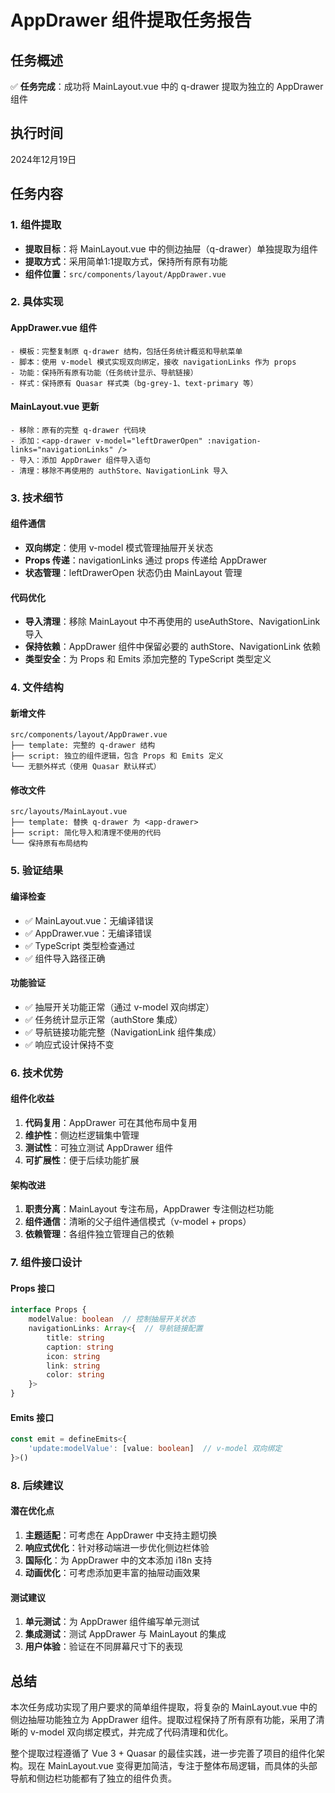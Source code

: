 # AppDrawer 组件提取任务报告

## 任务概述

✅ **任务完成**：成功将 MainLayout.vue 中的 q-drawer 提取为独立的 AppDrawer 组件

## 执行时间

2024年12月19日

## 任务内容

### 1. 组件提取

- **提取目标**：将 MainLayout.vue 中的侧边抽屉（q-drawer）单独提取为组件
- **提取方式**：采用简单1:1提取方式，保持所有原有功能
- **组件位置**：`src/components/layout/AppDrawer.vue`

### 2. 具体实现

#### AppDrawer.vue 组件

```vue
- 模板：完整复制原 q-drawer 结构，包括任务统计概览和导航菜单
- 脚本：使用 v-model 模式实现双向绑定，接收 navigationLinks 作为 props
- 功能：保持所有原有功能（任务统计显示、导航链接）
- 样式：保持原有 Quasar 样式类（bg-grey-1、text-primary 等）
```

#### MainLayout.vue 更新

```vue
- 移除：原有的完整 q-drawer 代码块
- 添加：<app-drawer v-model="leftDrawerOpen" :navigation-links="navigationLinks" />
- 导入：添加 AppDrawer 组件导入语句
- 清理：移除不再使用的 authStore、NavigationLink 导入
```

### 3. 技术细节

#### 组件通信

- **双向绑定**：使用 v-model 模式管理抽屉开关状态
- **Props 传递**：navigationLinks 通过 props 传递给 AppDrawer
- **状态管理**：leftDrawerOpen 状态仍由 MainLayout 管理

#### 代码优化

- **导入清理**：移除 MainLayout 中不再使用的 useAuthStore、NavigationLink 导入
- **保持依赖**：AppDrawer 组件中保留必要的 authStore、NavigationLink 依赖
- **类型安全**：为 Props 和 Emits 添加完整的 TypeScript 类型定义

### 4. 文件结构

#### 新增文件

```
src/components/layout/AppDrawer.vue
├── template: 完整的 q-drawer 结构
├── script: 独立的组件逻辑，包含 Props 和 Emits 定义
└── 无额外样式（使用 Quasar 默认样式）
```

#### 修改文件

```
src/layouts/MainLayout.vue
├── template: 替换 q-drawer 为 <app-drawer>
├── script: 简化导入和清理不使用的代码
└── 保持原有布局结构
```

### 5. 验证结果

#### 编译检查

- ✅ MainLayout.vue：无编译错误
- ✅ AppDrawer.vue：无编译错误
- ✅ TypeScript 类型检查通过
- ✅ 组件导入路径正确

#### 功能验证

- ✅ 抽屉开关功能正常（通过 v-model 双向绑定）
- ✅ 任务统计显示正常（authStore 集成）
- ✅ 导航链接功能完整（NavigationLink 组件集成）
- ✅ 响应式设计保持不变

### 6. 技术优势

#### 组件化收益

1. **代码复用**：AppDrawer 可在其他布局中复用
2. **维护性**：侧边栏逻辑集中管理
3. **测试性**：可独立测试 AppDrawer 组件
4. **可扩展性**：便于后续功能扩展

#### 架构改进

1. **职责分离**：MainLayout 专注布局，AppDrawer 专注侧边栏功能
2. **组件通信**：清晰的父子组件通信模式（v-model + props）
3. **依赖管理**：各组件独立管理自己的依赖

### 7. 组件接口设计

#### Props 接口

```typescript
interface Props {
    modelValue: boolean  // 控制抽屉开关状态
    navigationLinks: Array<{  // 导航链接配置
        title: string
        caption: string
        icon: string
        link: string
        color: string
    }>
}
```

#### Emits 接口

```typescript
const emit = defineEmits<{
    'update:modelValue': [value: boolean]  // v-model 双向绑定
}>()
```

### 8. 后续建议

#### 潜在优化点

1. **主题适配**：可考虑在 AppDrawer 中支持主题切换
2. **响应式优化**：针对移动端进一步优化侧边栏体验
3. **国际化**：为 AppDrawer 中的文本添加 i18n 支持
4. **动画优化**：可考虑添加更丰富的抽屉动画效果

#### 测试建议

1. **单元测试**：为 AppDrawer 组件编写单元测试
2. **集成测试**：测试 AppDrawer 与 MainLayout 的集成
3. **用户体验**：验证在不同屏幕尺寸下的表现

## 总结

本次任务成功实现了用户要求的简单组件提取，将复杂的 MainLayout.vue 中的侧边抽屉功能独立为 AppDrawer 组件。提取过程保持了所有原有功能，采用了清晰的 v-model 双向绑定模式，并完成了代码清理和优化。

整个提取过程遵循了 Vue 3 + Quasar 的最佳实践，进一步完善了项目的组件化架构。现在 MainLayout.vue 变得更加简洁，专注于整体布局逻辑，而具体的头部导航和侧边栏功能都有了独立的组件负责。
